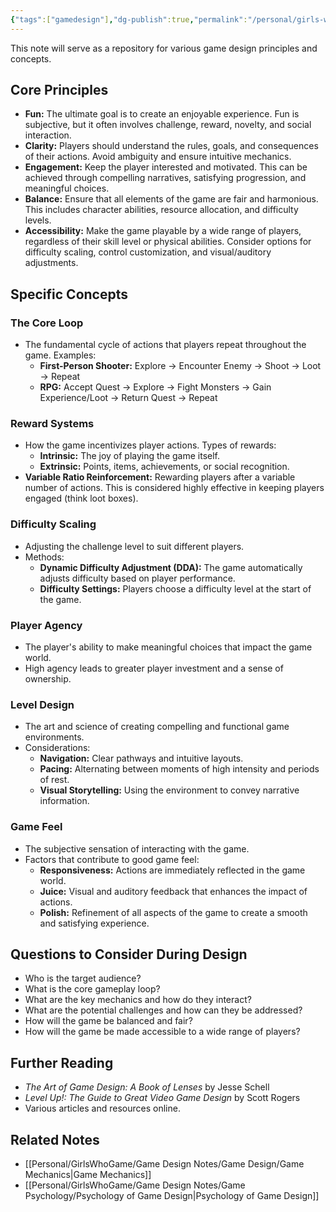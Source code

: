 ```yaml
---
{"tags":["gamedesign"],"dg-publish":true,"permalink":"/personal/girls-who-game/game-design-notes/game-design/game-design-principles/","dgPassFrontmatter":true}
---
```


This note will serve as a repository for various game design principles and concepts.

## Core Principles

*   **Fun:** The ultimate goal is to create an enjoyable experience. Fun is subjective, but it often involves challenge, reward, novelty, and social interaction.
*   **Clarity:** Players should understand the rules, goals, and consequences of their actions. Avoid ambiguity and ensure intuitive mechanics.
*   **Engagement:** Keep the player interested and motivated. This can be achieved through compelling narratives, satisfying progression, and meaningful choices.
*   **Balance:** Ensure that all elements of the game are fair and harmonious. This includes character abilities, resource allocation, and difficulty levels.
*   **Accessibility:** Make the game playable by a wide range of players, regardless of their skill level or physical abilities. Consider options for difficulty scaling, control customization, and visual/auditory adjustments.

## Specific Concepts

### The Core Loop

*   The fundamental cycle of actions that players repeat throughout the game. Examples:
    *   **First-Person Shooter:** Explore -> Encounter Enemy -> Shoot -> Loot -> Repeat
    *   **RPG:** Accept Quest -> Explore -> Fight Monsters -> Gain Experience/Loot -> Return Quest -> Repeat

### Reward Systems

*   How the game incentivizes player actions.  Types of rewards:
    *   **Intrinsic:** The joy of playing the game itself.
    *   **Extrinsic:** Points, items, achievements, or social recognition.
*   **Variable Ratio Reinforcement:**  Rewarding players after a variable number of actions. This is considered highly effective in keeping players engaged (think loot boxes).

### Difficulty Scaling

*   Adjusting the challenge level to suit different players.
*   Methods:
    *   **Dynamic Difficulty Adjustment (DDA):** The game automatically adjusts difficulty based on player performance.
    *   **Difficulty Settings:** Players choose a difficulty level at the start of the game.

### Player Agency

*   The player's ability to make meaningful choices that impact the game world.
*   High agency leads to greater player investment and a sense of ownership.

### Level Design

*   The art and science of creating compelling and functional game environments.
*   Considerations:
    *   **Navigation:** Clear pathways and intuitive layouts.
    *   **Pacing:** Alternating between moments of high intensity and periods of rest.
    *   **Visual Storytelling:** Using the environment to convey narrative information.

### Game Feel

*   The subjective sensation of interacting with the game.
*   Factors that contribute to good game feel:
    *   **Responsiveness:** Actions are immediately reflected in the game world.
    *   **Juice:** Visual and auditory feedback that enhances the impact of actions.
    *   **Polish:** Refinement of all aspects of the game to create a smooth and satisfying experience.

## Questions to Consider During Design

*   Who is the target audience?
*   What is the core gameplay loop?
*   What are the key mechanics and how do they interact?
*   What are the potential challenges and how can they be addressed?
*   How will the game be balanced and fair?
*   How will the game be made accessible to a wide range of players?

## Further Reading

*   *The Art of Game Design: A Book of Lenses* by Jesse Schell
*   *Level Up!: The Guide to Great Video Game Design* by Scott Rogers
*   Various articles and resources online.

## Related Notes

*   [[Personal/GirlsWhoGame/Game Design Notes/Game Design/Game Mechanics\|Game Mechanics]]
*   [[Personal/GirlsWhoGame/Game Design Notes/Game Psychology/Psychology of Game Design\|Psychology of Game Design]]